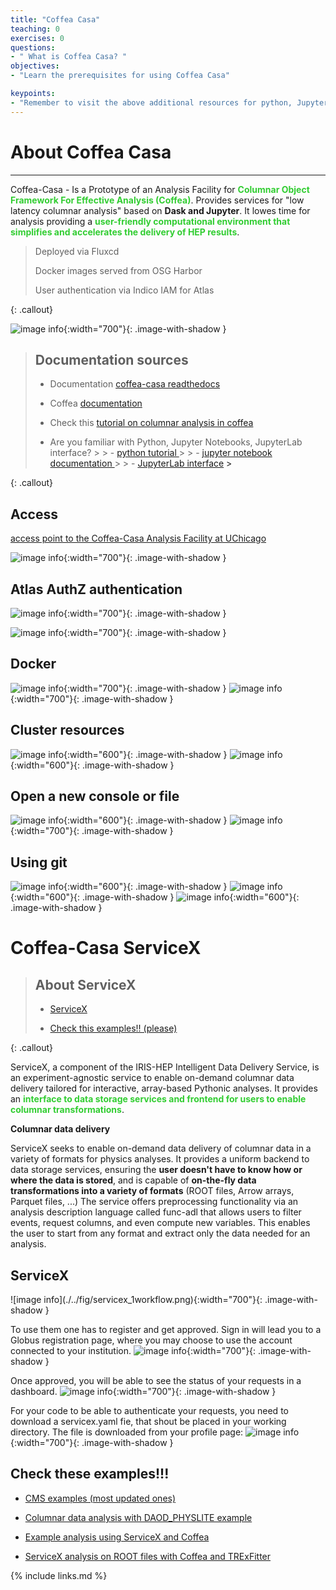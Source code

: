 ```yaml
---
title: "Coffea Casa"
teaching: 0
exercises: 0
questions:
- " What is Coffea Casa? "
objectives:
- "Learn the prerequisites for using Coffea Casa"

keypoints:
- "Remember to visit the above additional resources for python, Jupyter Notebooks and JupyterLab if you need to learn more about with how they work or in case of any doubt."
---
```

<!--
> ## About Coffea Casa
>
> - <a href="#prerequisites">Prerequisites</a>
>
> - <a href="#access">Access</a>
>
> - <a href="#authz">Atlas AuthZ authentication</a> 
>
> - <a href="#docker">Docker</a>
>
> - <a href="#cluster">Cluster resources</a>
>
> - <a href="#open">Open a new console or file</a>
>
> - <a href="#git">Using git</a>
>
{: .callout}-->

# About Coffea Casa

<hr/>

Coffea-Casa -  Is a Prototype of an Analysis Facility for **<font color=LimeGreen>Columnar Object Framework For Effective Analysis (Coffea)</font>**. Provides services for "low latency columnar analysis" based on <strong>Dask and Jupyter</strong>. It lowes time for analysis providing a **<font color=LimeGreen>user-friendly computational environment that simplifies and accelerates the delivery of HEP results</font>**.

>
> Deployed via Fluxcd
>
> Docker images served from OSG Harbor 
>
> User authentication via Indico IAM for Atlas
>
{: .callout}

![image info](./../fig/i_c1draft.png){:width="700"}{: .image-with-shadow }

> ## Documentation sources 
> 
> - Documentation  <a href="https://coffea-casa.readthedocs.io/en/latest/#">coffea-casa readthedocs</a>
> 
> - Coffea <a href="https://coffeateam.github.io/coffea/">documentation</a>
>
> - Check this <a href="https://github.com/CoffeaTeam/coffea-casa-tutorials">tutorial on columnar analysis in coffea</a>
>
> - Are you familiar with Python, Jupyter Notebooks, JupyterLab interface?
    >
    > - <a href="https://docs.python.org/3/tutorial/"> python tutorial </a>
    >
    > - <a href="https://jupyter.org/"> jupyter notebook documentation </a>
    >
    > - <a href="https://jupyterlab.readthedocs.io/en/stable/user/interface.html"> JupyterLab interface<a> 
    >
>
{: .callout}




## Access 

<a href="https://coffea.af.uchicago.edu">access point to the Coffea-Casa Analysis Facility at UChicago</a>

![image info](./../fig/coffea_access.png){:width="700"}{: .image-with-shadow }

<h2 id="authz">Atlas AuthZ authentication</h2>

![image info](./../fig/coffea_authz.png){:width="700"}{: .image-with-shadow }

![image info](./../fig/coffea_authz2.png){:width="700"}{: .image-with-shadow }

<h2 id="docker">Docker</h2>

![image info](./../fig/coffea_docker_NEW.png){:width="700"}{: .image-with-shadow }
![image info](./../fig/coffea_docker2.png){:width="700"}{: .image-with-shadow }

<h2 id="cluster">Cluster resources</h2>

![image info](./../fig/coffea_resources.png){:width="600"}{: .image-with-shadow }
![image info](./../fig/coffea_resources2.png){:width="600"}{: .image-with-shadow }

<h2 id="open">Open a new console or file</h2>

![image info](./../fig/coffea_new.png){:width="600"}{: .image-with-shadow }
![image info](./../fig/coffea_new2.png){:width="700"}{: .image-with-shadow }

<h2 id="git">Using git</h2>

![image info](./../fig/coffea_git.png){:width="600"}{: .image-with-shadow } 
![image info](./../fig/coffea_git2.png){:width="600"}{: .image-with-shadow } 
![image info](./../fig/coffea_git3.png){:width="600"}{: .image-with-shadow }

# Coffea-Casa ServiceX

> ## About ServiceX
>
> - <a href="#servicex">ServiceX</a>
>
> - <a href="#columnar">Check this examples!! (please)</a>
>
{: .callout}

ServiceX, a component of the IRIS-HEP Intelligent Data Delivery Service, is an experiment-agnostic service to enable on-demand columnar data delivery tailored for interactive, array-based Pythonic analyses. It provides an **<font color=LimeGreen>interface to data storage services and frontend for users to enable columnar transformations</font>**.

**Columnar data delivery**

ServiceX seeks to enable on-demand data delivery of columnar data in a variety of formats for physics analyses. It provides a uniform backend to data storage services, ensuring the **user doesn't have to know how or where the data is stored**, and is capable of **on-the-fly data transformations into a variety of formats** (ROOT files, Arrow arrays, Parquet files, ...) The service offers preprocessing functionality via an analysis description language called func-adl that allows users to filter events, request columns, and even compute new variables. This enables the user to start from any format and extract only the data needed for an analysis.

<h2 id="servicex">ServiceX</h2>
![image info](./../fig/servicex_1workflow.png){:width="700"}{: .image-with-shadow }
  
To use them one has to register and get approved. Sign in will lead you to a Globus registration page, where you may choose to use the account connected to your institution.
![image info](./../fig/servicex_2globus.png){:width="700"}{: .image-with-shadow }
  
Once approved, you will be able to see the status of your requests in a dashboard.
![image info](./../fig/servicex_3dash.png){:width="700"}{: .image-with-shadow }
  
For your code to be able to authenticate your requests, you need to download a servicex.yaml fie, that shout be placed in your working directory. The file is downloaded from your profile page:
![image info](./../fig/servicex_4profile.png){:width="700"}{: .image-with-shadow }


<h2 id="columnar">Check these examples!!!</h2> 

- <a href="https://github.com/iris-hep/uscms-idap-training/tree/main/coffea">CMS examples (most updated ones)</a>

- <a href="https://github.com/nikoladze/agc-tools-workshop-2021-physlite">Columnar data analysis with DAOD_PHYSLITE example</a>

- <a href="https://github.com/iris-hep/analysis-grand-challenge/blob/main/analyses/atlas-open-data-hzz/HZZ_analysis_pipeline.ipynb">Example analysis using ServiceX and Coffea</a>

- <a href="https://github.com/kyungeonchoi/ServiceX-at-IRIS-HEP-ACG-workshop-2021">ServiceX analysis on ROOT files with Coffea and TRExFitter</a>

{% include links.md %}

